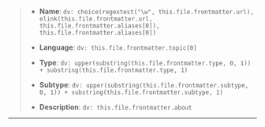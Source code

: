 > - **Name**: `dv: choice(regextest("\w", this.file.frontmatter.url), elink(this.file.frontmatter.url, this.file.frontmatter.aliases[0]), this.file.frontmatter.aliases[0])`
> - **Language**: `dv: this.file.frontmatter.topic[0]`
> - **Type**: `dv: upper(substring(this.file.frontmatter.type, 0, 1)) + substring(this.file.frontmatter.type, 1)`
> - **Subtype**: `dv: upper(substring(this.file.frontmatter.subtype, 0, 1)) + substring(this.file.frontmatter.subtype, 1)`
>
> - **Description**: `dv: this.file.frontmatter.about`

---
